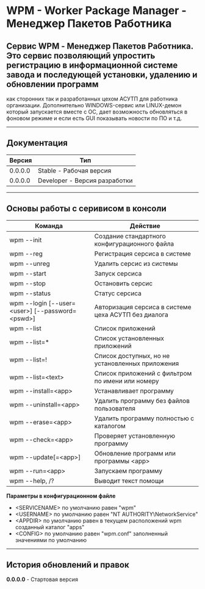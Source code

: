# **WPM** - Worker Package Manager - Менеджер Пакетов Работника

## **Сервис WPM** - Менеджер Пакетов Работника. Это сервис позволяющий упростить регистрацию в информационной системе завода и последующей установки, удалению и обновлении программ
как сторонних так и разработанных цехом АСУТП для работника организации.
Дополнительно WINDOWS-сервис или LINUX-демон который запускается вместе с ОС, дает возможность обновляться в фоновом режиме и если есть GUI показывать новости по ПО и т.д.

***
## Документация
| Версия  | Тип                           |
|---------|-------------------------------|
| 0.0.0.0 | Stable - Рабочая версия       |
| 0.0.0.0 | Developer - Версия разработки |


***
## Основы работы с серивисом в консоли

| Команда      | Действие                                         |
|--------------|--------------------------------------------------|
| wpm --init   | Создание стандартного конфигурационного файла    |
| wpm --reg    | Регистрация серсиса в системе                    |
| wpm --unreg  | Удалить серсис из системы                        |
| wpm --start  | Запуск серсиса                                   |
| wpm --stop   | Остановить серсис                                |
| wpm --status | Статус серсиса                                   |
| wpm --login [--user=&lt;user&gt;] [--password=&lt;pswd&gt;]  | Авторизация серсиса в системе цеха АСУТП без диалога |
| wpm --list   | Список приложений                                |
| wpm --list=* | Список установленных приложений                  |
| wpm --list=! | Список доступных, но не установленных приложения |
| wpm --list=&lt;text&gt;     | Список приложений c фильтром по имени или номеру |
| wpm --install=&lt;app&gt;   | Устанавливает программу                          |
| wpm --uninstall=&lt;app&gt; | Удалить программу без файлов пользователя        |
| wpm --erase=&lt;app&gt;     | Удалить программу полностью с каталогом          |
| wpm --check=&lt;app&gt;     | Проверяет установленную программу                |
| wpm --update[=&lt;app&gt;]  | Обновление программ или программы &lt;app&gt;    |
| wpm --run=&lt;app&gt;       | Запускаем программу                              |
| wpm --help, /?              | Выводит текст помощи                             |

**Параметры в конфигурационном файле**
- &lt;SERVICENAME&gt; по умолчанию равен "wpm"
- &lt;USERNAME&gt; по умолчанию равен "NT AUTHORITY\NetworkService"
- &lt;APPDIR&gt; по умолчанию равен в текущем расположений wpm созданный каталог "apps"
- &lt;CONFIG&gt; по умолчанию равен "wpm.conf" заполненный значениями по умолчанию

***
## История обновлений и правок
**0.0.0.0** - Стартовая версия
